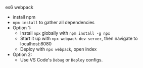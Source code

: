 es6
webpack

* install npm
* `npm install` to gather all dependencies
* Option 1:
    * Install `npx` globally with `npm install -g npx`
    * Start it up with `npx webpack-dev-server`, then navigate to localhost:8080
    * Deploy with `npx webpack`, open index
* Option 2:
    * Use VS Code's `Debug` or `Deploy` configs.
